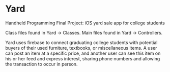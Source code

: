 # Yard
Handheld Programming Final Project: iOS yard sale app for college students

Class files found in Yard -> Classes. Main files found in Yard -> Controllers.

Yard uses firebase to connect graduating college students with potential buyers of their used furniture, textbooks, or miscellaneous items.
A user can post an item at a specific price, and another user can see this item on his or her feed and express interest,
sharing phone numbers and allowing the transaction to occur in person.

